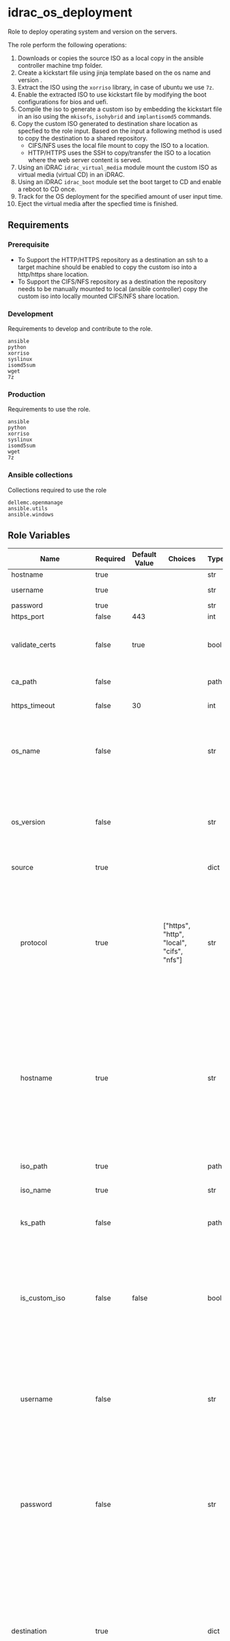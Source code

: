 idrac_os_deployment
=========

Role to deploy operating system and version on the servers.</br>

The role perform the following operations:
1. Downloads or copies the source ISO as a local copy in the ansible controller machine tmp folder.
2. Create a kickstart file using jinja template based on the os name and version .
3. Extract the ISO using the `xorriso` library, in case of ubuntu we use `7z`.
4. Enable the extracted ISO to use kickstart file by modifying the boot configurations for bios and uefi.
5. Compile the iso to generate a custom iso by embedding the kickstart file in an iso using the `mkisofs`, `isohybrid` and `implantisomd5` commands.
6. Copy the custom ISO generated to destination share location as specfied to the role input. Based on the input a following method is used to copy the destination to a shared repository.
    - CIFS/NFS  uses the local file mount to copy the ISO to a location.
    - HTTP/HTTPS uses the SSH to copy/transfer the ISO to a location where the web server content is served.
7. Using an iDRAC `idrac_virtual_media` module mount the custom ISO as virtual media (virtual CD) in an iDRAC.
8. Using an iDRAC `idrac_boot` module set the boot target to CD and enable a reboot to CD once.
9. Track for the OS deployment for the specified amount of user input time.
10. Eject the virtual media after the specfied time is finished.

Requirements
------------

### Prerequisite
* To Support the HTTP/HTTPS repository as a destination an ssh to a target machine should be enabled to copy the custom iso into a http/https share location.
* To Support the CIFS/NFS repository as a destination the repository needs to be manually mounted to local (ansible controller) copy the custom iso into locally mounted CIFS/NFS share location.
### Development
Requirements to develop and contribute to the role.
```
ansible
python
xorriso
syslinux
isomd5sum
wget
7z
```
### Production
Requirements to use the role.
```
ansible
python
xorriso
syslinux
isomd5sum
wget
7z
```

### Ansible collections
Collections required to use the role
```
dellemc.openmanage
ansible.utils
ansible.windows
```
Role Variables
--------------

<table>
<thead>
  <tr>
    <th>Name</th>
    <th>Required</th>
    <th>Default Value</th>
    <th>Choices</th>
    <th>Type</th>
    <th>Description</th>
  </tr>
</thead>
<tbody>
  <tr>
    <td>hostname</td>
    <td>true</td>
    <td></td>
    <td></td>
    <td>str</td>
    <td>iDRAC IP Address or hostname</td>
  </tr>
  <tr>
    <td>username</td>
    <td>true</td>
    <td></td>
    <td></td>
    <td>str</td>
    <td>iDRAC username with admin privilages</td>
  </tr>
  <tr>
    <td>password</td>
    <td>true</td>
    <td></td>
    <td></td>
    <td>str</td>
    <td>iDRAC user password.</td>
  </tr>
  <tr>
    <td>https_port</td>
    <td>false</td>
    <td>443</td>
    <td></td>
    <td>int</td>
    <td>iDRAC port.</td>
  </tr>
  <tr>
    <td>validate_certs</td>
    <td>false</td>
    <td>true</td>
    <td></td>
    <td>bool</td>
    <td>If C(false), the SSL certificates will not be validated.<br>Configure C(false) only on personally controlled sites where self-signed certificates are used.</td>
  </tr>
  <tr>
    <td>ca_path</td>
    <td>false</td>
    <td></td>
    <td></td>
    <td>path</td>
    <td>The Privacy Enhanced Mail (PEM) file that contains a CA certificate to be used for the validation.</td>
  </tr>
  <tr>
    <td>https_timeout</td>
    <td>false</td>
    <td>30</td>
    <td></td>
    <td>int</td>
    <td> The HTTPS socket level timeout in seconds.</td>
  </tr>
  <tr>
    <td>os_name</td>
    <td>false</td>
    <td></td>
    <td></td>
    <td>str</td>
    <td>- The operating system name to match the jinja template of the kickstart file.</br>- Supported os name is versions for RHEL and ESXI.</br>- Jinja template file should exists in the format `os_name_upper_os_version_major.j2`</td>
  </tr>
  <tr>
    <td>os_version</td>
    <td>false</td>
    <td></td>
    <td></td>
    <td>str</td>
    <td>- The operating system version to match the jinja template of the kickstart file.</br>- Supported versions for RHEL are 9.x and 8.x and for ESXi is 8.x.</br> - Jinja template file should exists in the format `os_name_upper_os_version_major.j2`</td>
  </tr>  
  <tr>
    <td>source</td>
    <td>true</td>
    <td></td>
    <td></td>
    <td>dict</td>
    <td>HTTP/HTTPS share or local path of the ISO.</td>
  </tr>
    <tr>
      <td>&nbsp;&nbsp;&nbsp;&nbsp;&nbsp;protocol</td>
      <td>true</td>
      <td></td>
      <td>["https", "http", "local", "cifs", "nfs"]</td>
      <td>str</td>
      <td>- Type of the the transfer protocol used to download the iso.<br/>- C(https) uses the https protocol to download the iso.<br/>- C(http) uses the http protocol to download the iso.<br/>- C(nfs) uses the locally mounted nfs folder path to download the iso.<br/>- C(cifs) uses the locally mounted cifs folder path to download the iso.<br/>- C(local) uses the local folder path to download the iso.<br/>- If I(custom_iso_true) is C(true) this will be used to mount the custom iso to virtual media.</td>
    </tr>
    <tr>
      <td>&nbsp;&nbsp;&nbsp;&nbsp;&nbsp;hostname</td>
      <td>true</td>
      <td></td>
      <td></td>
      <td>str</td>
      <td>- HTTP/HTTPS address to download the ISO.<br/>- Hostname of the http/https/cifs and nfs to mount the custom iso to virtual media.<br/>- I(hostname) is applicable to download iso only when I(protocol) is C(http) or C(https) and I(is_custom_iso) is C(false).<br/>- I(hostname) is ignored to download the iso when I(protocol) is C(local), C(nfs) or C(cifs) and I(is_custom_iso) is C(false).<br/>- I(hostname) will be used to attach the virtual media when I(is_custom_iso) is C(true).</td>
    </tr>
    <tr>
      <td>&nbsp;&nbsp;&nbsp;&nbsp;&nbsp;iso_path</td>
      <td>true</td>
      <td></td>
      <td></td>
      <td>path</td>
      <td>- Absolute local path or http/https share path of the iso.<br/>- when I(custom_iso) true I(iso_path) should be http, https, nfs or cifs path.</td>
    </tr>
    <tr>
      <td>&nbsp;&nbsp;&nbsp;&nbsp;&nbsp;iso_name</td>
      <td>true</td>
      <td></td>
      <td></td>
      <td>str</td>
      <td>Name of the iso file.</td>
    </tr>
    <tr>
      <td>&nbsp;&nbsp;&nbsp;&nbsp;&nbsp;ks_path</td>
      <td>false</td>
      <td></td>
      <td></td>
      <td>path</td>
      <td>- Absolute local path or http/https share path kickstart file.<br/>- When I(ks_path) is provided role skips the generation of kickstart file and uses the one provided in the input.</td>
    </tr>
    <tr>
      <td>&nbsp;&nbsp;&nbsp;&nbsp;&nbsp;is_custom_iso</td>
      <td>false</td>
      <td>false</td>
      <td></td>
      <td>bool</td>
      <td>- Specifies the source iso is a custom iso.<br/>- C(true) uses the custom iso and skips the kickstart file generation and custom iso compilation.<br/>- when C(true), I(destination) is ignored and uses the I(iso_path) to mount the virtual media on idrac.<br/>- C(false) runs the the kickstart file generation and custom iso compilation</td>
    </tr>
    <tr>
      <td>&nbsp;&nbsp;&nbsp;&nbsp;&nbsp;username</td>
      <td>false</td>
      <td></td>
      <td></td>
      <td>str</td>
      <td>- Username of the http, https and cifs share.<br/>- I(username) is applicable only when I(protocol) is C(http) , C(https) to download the iso file.<br/>- I(username) is used to mount the virtual media on idrac and applicable when I(protocol) is C(http), C(https) or C(cifs) and I(is_custom_iso) is C(true).<br/>- I(username) is ignored when I(protocol) is C(local).</td>
    </tr>
    <tr>
      <td>&nbsp;&nbsp;&nbsp;&nbsp;&nbsp;password</td>
      <td>false</td>
      <td></td>
      <td></td>
      <td>str</td>
      <td>- Password of the http, https and cifs share.<br/>- I(password) is applicable only when I(protocol) is C(http) , C(https) to download the iso file.<br/>- I(password) is applicable to mount the custom iso as a virtual media in idrac when I(protocol) is C(http) , C(https), c(cifs) and I(is_custom_iso) is C(true).<br/>- I(password) is ignored when I(protocol) is C(local).</td>
    </tr>
  <tr>
    <td>destination</td>
    <td>true</td>
    <td></td>
    <td></td>
    <td>dict</td>
    <td>- Share path to mount the ISO to iDRAC.<br/>- Share needs to have a write permission to copy the generated ISO.<br/>- CIFS, NFS, HTTP and HTTPS shares are supported.<br/>- I(destination) is ignored when I(is_custom_iso) is C(true)<br>- When the protocol is of C(http), C(https) custom iso is copied into a destination location/folder where the web server content is served.<br/>- When the protocol is of C(cifs), c(nfs) custom iso is copied into the locally mounted nfs or cifs location location.</td>
  </tr>
    <tr>
      <td>&nbsp;&nbsp;&nbsp;&nbsp;&nbsp;protocol</td>
      <td>true</td>
      <td></td>
      <td>["https", "http", "nfs", "cifs"]</td>
      <td>str</td>
      <td>- Type of the the transfer protocol used to mount the virtual media on to idrac.- C(https) uses the ssh protocol to copy the custom iso to the I(mountpoint) and uses https protocol to the mount the virtual media.- C(http) uses the ssh protocol to copy the custom iso to the I(mountpoint) and uses https protocol to the mount the virtual media.- C(nfs) copies the the custom iso to the I(mountpoint) mounted localy and uses nfs protocol to the mount the virtual media.- C(cifs) copies the the custom iso to the I(mountpoint) mounted localy and uses cifs protocol to the mount the virtual media.</td>
    </tr>
    <tr>
      <td>&nbsp;&nbsp;&nbsp;&nbsp;&nbsp;hostname</td>
      <td>true</td>
      <td></td>
      <td></td>
      <td>str</td>
      <td>- Target machine address/hostname where the custom iso will be copied.<br/>- Address/hostname used to mount the iso as a virtual media.<br/>- I(hostname) is applicable to copy iso using ssh when I(protocol) is C(http) or C(https).<br/>- I(hostname) will be defaulted to localhost to copy iso when I(protocol) is C(nfs), C(cifs).<br/> - I(hostname) will be used to mount the virtual media in idrac when I(protocol) is C(http), C(https), C(nfs) or C(cifs).</td>
    </tr>
    <tr>
      <td>&nbsp;&nbsp;&nbsp;&nbsp;&nbsp;iso_path</td>
      <td>true</td>
      <td></td>
      <td></td>
      <td>path</td>
      <td>Custom iso absolute path to be used to mount as a virtual media in idrac.</td>
    </tr>
    <tr>
      <td>&nbsp;&nbsp;&nbsp;&nbsp;&nbsp;iso_name</td>
      <td>false</td>
      <td></td>
      <td></td>
      <td>str</td>
      <td>Custom iso file name. If not specified defaulted to C(hostname-source.iso_name).</td>
    </tr>
    <tr>
      <td>&nbsp;&nbsp;&nbsp;&nbsp;&nbsp;mountpoint</td>
      <td>true</td>
      <td></td>
      <td></td>
      <td>path</td>
      <td>- Target machine absolute path where the custom iso will be copied.<br/>- I(mountpoint) will be path where http/https is served from when I(protocol) is C(http), C(https).<br/>- I(mountpoint) will be local folder mounted with nfs/cifs share when I(protocol) is C(nfs) C(cifs).</td>
    </tr>
     <tr>
      <td>&nbsp;&nbsp;&nbsp;&nbsp;&nbsp;os_type</td>
      <td>false</td>
      <td>linux</td>
      <td>["linux", "windows"]</td>
      <td>str</td>
      <td>HTTP/HTTPS share based on linux/Windows.</td>
    </tr>
    <tr>
      <td>&nbsp;&nbsp;&nbsp;&nbsp;&nbsp;username</td>
      <td>false</td>
      <td></td>
      <td></td>
      <td>str</td>
      <td>Username of the http/https/cifs share where customized ISO is used to mount as a virtual media.</td>
    </tr>
    <tr>
      <td>&nbsp;&nbsp;&nbsp;&nbsp;&nbsp;password</td>
      <td>false</td>
      <td></td>
      <td></td>
      <td>str</td>
      <td>Password of the http/https/cifs share where customized ISO is used to mount as a virtual media.</td>
    </tr>
  <tr>
    <td>wait_for_os_deployment</td>
    <td>false</td>
    <td>true</td>
    <td></td>
    <td>bool</td>
    <td>Wait for the OS deployment to finish.</td>
  </tr>  
  <tr>
    <td>os_deployment_timeout</td>
    <td>false</td>
    <td>30</td>
    <td></td>
    <td>int</td>
    <td>Time in minutes to wait for the OS deployment to finish.</td>
  </tr>
  <tr>
    <td>eject_iso</td>
    <td>false</td>
    <td>true</td>
    <td></td>
    <td>bool</td>
    <td>- Eject the virtual media (ISO) after the tracking of OS deployment is finished.<br/>- ISO will be ejected if I(eject_iso) is C(true) and I(wait_for_os_deployment) is C(true).</td>
  </tr>
  <tr>
    <td>delete_custom_iso</td>
    <td>false</td>
    <td></td>
    <td>true</td>
    <td>bool</td>
    <td>- Deletes the Custom iso after the OS deployment is finshed.<br/>- ISO will be delete if I(delete_custom_iso) is C(true) and I(wait_for_os_deployment) is C(true).</td>
  </tr>
</tbody>
</table>

##  SSH ansible Variables
<table>
<thead>
  <tr>
    <th>Name</th>
    <th>Sample</th>
    <th>Description</th>
  </tr>
</thead>
  <tbody>
    <tr>
      <td>ansible_ssh_user</td>
      <td>user</td>
      <td>Username of the target ssh machine where the custom iso is copied</br>This is used copy/ssh the custom ISO to the destination folder where http/https web server serves the content.</td>
    </tr>
     <tr>
      <td>ansible_ssh_password</td>
      <td>password</td>
      <td>Password of the target ssh machine where the custom iso is copied</br>This is used copy/ssh the custom ISO to the destination folder where http/https web server serves the content.</td>
    </tr>
    <tr>
      <td>ansible_remote_tmp</td>
      <td>C://User//tmp</td>
      <td>Temp directory of the target ssh machine where the custom iso is copied</br>This is used copy/ssh the custom ISO to the destination folder where http/https web server serves the content.</td>
    </tr>
    <tr>
      <td>become_method</td>
      <td>runas</td>
      <td>Overrides the default method of shh</br>This is used copy/ssh the custom ISO to the destination folder where http/https web server serves the content.</td>
    </tr>
    <tr>
      <td>shell_type</td>
      <td>cmd</td>
      <td>Defines the shell type to be used on the target ssh machine where the custom iso is copied</br>This is used copy/ssh the custom ISO to the destination folder where http/https web server serves the content.</td>
    </tr>
  </tbody>
</table>

## Fact variables

<table>
<thead>
  <tr>
    <th>Name</th>
    <th>Sample</th>
    <th>Description</th>
  </tr>
</thead>
  <tbody>
    <tr>
      <td>idrac_os_deployment_out</td>
      <td>Successfully deployed the Operating System</td>
      <td>Output of the OS deployment role.</td>
    </tr>
    <tr>
      <td>idrac_os_deployment_failure</td>
      <td>The combination of OS name %s and version %s is not supported.</td>
      <td>Error result of the task</td>
    </tr>
    <tr>
      <td>idrac_os_deployment_kickstart_file</td>
      <td>/tmp/omam_osd_kufwni/kickstart.cfg</td>
      <td>Path of the kickstart file generated or downloaded</td>
    </tr>
    <tr>
      <td>idrac_os_deployment_iso_file</td>
      <td>/tmp/omam_osd_kufwni/rhel.iso</td>
      <td>Path of the iso file downloaded</td>
    </tr>
    <tr>
      <td>idrac_os_deployment_iso_extract_dir</td>
      <td>/tmp/omam_osd_kufwni/extract</td>
      <td>Path of the extract folder created within the tmp directory</td>
    </tr>
    <tr>
      <td>idrac_os_deployment_custom_iso_filename</td>
      <td>198.192.0.1_rhel.iso</td>
      <td>Filename of the custom iso file genereated</td>
    </tr>
    <tr>
      <td>idrac_os_deployment_custom_iso_file</td>
      <td>/tmp/omam_osd_kufwni/198.192.0.1_rhel.iso</td>
      <td>Path of the custom iso file genereated</td>
    </tr>
    <tr>
      <td>idrac_os_deployment_hybrid_cmd</td>
      <td>isohybrid --uefi /tmp/omam_osd_kufwni/198.192.0.1_rhel.iso</td>
      <td>Command isohybrid applied the custom iso file</td>
    </tr>
    <tr>
      <td>idrac_os_deployment_checksum_cmd</td>
      <td>implantisomd5 --uefi /tmp/omam_osd_kufwni/198.192.0.1_rhel.iso</td>
      <td>Command to implant md5 checksum on the custom iso file</td>
    </tr>
     <tr>
      <td>idrac_os_deployment_xorriso_cmd</td>
      <td>xorriso -osirrox -indev /tmp/omam_osd_kufwni/rhel.iso -extract / /tmp/omam_osd_kufwni/extract</td>
      <td>Command xorisso to extract the downloaded iso</td>
    </tr>
      <tr>
      <td>idrac_os_deployment_delegate</td>
      <td>localhost</td>
      <td>Enables the delgate task to run on localhost or container in case of molecules</td>
    </tr>
    <tr>
      <td>idrac_os_deployment_supported_os</td>
      <td>{ RHEL: ["8", "9"], ESXI: ["8"], UBUNTU: ["jammy"] }</td>
      <td>Hold the map data of supported os name and version</td>
    </tr>
  </tbody>
</table>

## Env Varaibles

When we have to SSH into a machine a fingerprint has to be added into the ansible controller machine for it to connect succesfully, if you trust the machine you are copying you use the below environment variable disable the fingerprint check.

```export ANSIBLE_HOST_KEY_CHECKING=False```

Example Playbook
----------------

```
- name: Generate Kickstart file, custom iso and install RHEL OS
  ansible.builtin.import_role:
    name: idrac_os_deployment
  vars:
    hostname: 192.168.0.1
    username: root
    password: password
    os_name: RHEL
    os_version: 9
    source:
      protocol: https
      hostname: 198.192.0.1
      iso_path: /to/iso
      iso_name: rhel9.iso
    destination:
      protocol: https
      hostname: 198.192.0.1
      mountpoint: /user/www/myrepo
      os_type: linux
      iso_path: /to/iso
```
```
- name: Generate custom iso using a kickstart file and install RHEL OS
  ansible.builtin.import_role:
    name: idrac_os_deployment
  vars:
    hostname: 192.168.0.1
    username: root
    password: password
    ca_path: path/to/ca
    os_name: RHEL
    os_version: 9
    source:    
      protocol: https
      hostname: 198.192.0.1
      ks_path: /to/iso/rhel-9.cfg
      path: /to/iso
      iso_name: rhel9.iso    
    destination:      
      protocol: https
      hostname: 198.192.0.1
      mountpoint: /user/www/myrepo
      os_type: linux
      iso_path: /to/iso
```
``` 
- name: Install RHEL OS using a custom iso
  ansible.builtin.import_role:
    name: idrac_os_deployment
  vars:
    hostname: 192.168.0.1
    username: root
    password: password
    os_name: RHEL
    os_version: 9
    source:    
      protocol: https
      hostname: 198.192.0.1
      iso_path: /to/iso
      iso_name: custom-rhel.iso
      is_custom_iso: true
```
```
- name: Generate custom iso using a kickstart file and install UBUNTU OS
  ansible.builtin.import_role:
    name: idrac_os_deployment
  vars:
    hostname: 192.168.0.1
    username: root
    password: password
    ca_path: path/to/ca
    os_name: UBUNTU
    os_version: jammy
    source:    
      protocol: https
      hostname: 198.192.0.1
      ks_path: /to/iso/ks_ubuntu.cfg
      path: /to/iso
      iso_name: ubuntu.iso    
    destination:      
      protocol: https
      hostname: 198.192.0.1
      mountpoint: /user/www/myrepo
      os_type: linux
      iso_path: /to/iso
```
Author Information
------------------
Dell Technologies <br>
Sachin Apagundi (Sachin_Apagundi@Dell.com) 2023 <br>
Abhishek Sinha (Abhishek.Sinha10@Dell.com) 2023 <br>
Jagadeesh N V (Jagadeesh.N.V@Dell.com) 2023